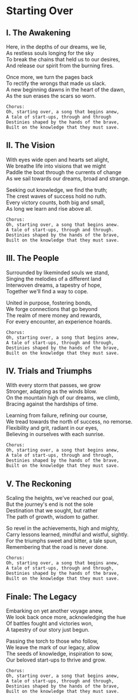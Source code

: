 # Starting Over

## I. The Awakening
Here, in the depths of our dreams, we lie,  
As restless souls longing for the sky  
To break the chains that held us to our desires,  
And release our spirit from the burning fires.  

Once more, we turn the pages back  
To rectify the wrongs that made us slack.  
A new beginning dawns in the heart of the dawn,  
As the sun erases the scars so worn.  

```
Chorus:  
Oh, starting over, a song that begins anew,  
A tale of start-ups, through and through  
Destinies shaped by the hands of the brave,  
Built on the knowledge that they must save.  
```

## II. The Vision

With eyes wide open and hearts set alight,  
We breathe life into visions that we might  
Paddle the boat through the currents of change  
As we sail towards our dreams, broad and strange.  

Seeking out knowledge, we find the truth;  
The crest waves of success hold no ruth.  
Every victory counts, both big and small,  
As long we learn and rise above all.  

```
Chorus:  
Oh, starting over, a song that begins anew.  
A tale of start-ups, through and through.  
Destinies shaped by the hands of the brave,  
Built on the knowledge that they must save.  
```

## III. The People

Surrounded by likeminded souls we stand,  
Singing the melodies of a different land  
Interwoven dreams, a tapestry of hope,  
Together we'll find a way to cope.  

United in purpose, fostering bonds,  
We forge connections that go beyond  
The realm of mere money and rewards,  
For every encounter, an experience hoards.  

```
Chorus:  
Oh, starting over, a song that begins anew,  
A tale of start-ups, through and through,  
Destinies shaped by the hands of the brave,  
Built on the knowledge that they must save.  
```

## IV. Trials and Triumphs

With every storm that passes, we grow  
Stronger, adapting as the winds blow.  
On the mountain high of our dreams, we climb,  
Bracing against the hardships of time.  

Learning from failure, refining our course,  
We tread towards the north of success, no remorse.  
Flexibility and grit, radiant in our eyes,  
Believing in ourselves with each sunrise.  

```
Chorus:  
Oh, starting over, a song that begins anew,  
A tale of start-ups, through and through,  
Destinies shaped by the hands of the brave,  
Built on the knowledge that they must save.  
```

## V. The Reckoning

Scaling the heights, we've reached our goal,  
But the journey's end is not the sole  
Destination that we sought, but rather  
The path of growth, wisdom to gather.  

So revel in the achievements, high and mighty,  
Carry lessons learned, mindful and wistful, sightly.  
For the triumphs sweet and bitter, a tale spun,  
Remembering that the road is never done.  

```
Chorus:  
Oh, starting over, a song that begins anew,  
A tale of start-ups, through and through,  
Destinies shaped by the hands of the brave,  
Built on the knowledge that they must save.  
```

## Finale: The Legacy

Embarking on yet another voyage anew,  
We look back once more, acknowledging the hue  
Of battles fought and victories won,  
A tapestry of our story just begun.  

Passing the torch to those who follow,  
We leave the mark of our legacy, allow  
The seeds of knowledge, inspiration to sow,  
Our beloved start-ups to thrive and grow.  

```
Chorus:  
Oh, starting over, a song that begins anew,  
A tale of start-ups, through and through,  
Destinies shaped by the hands of the brave,  
Built on the knowledge that they must save.
```